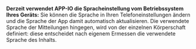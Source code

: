 **Derzeit verwendet APP-IO die Spracheinstellung vom Betriebssystem Ihres Geräts:** 
Sie können die Sprache in Ihren Telefoneinstellungen ändern und die Sprache der App damit automatisch aktualisieren. 
Die verwendete Sprache der Mitteilungen hingegen, wird von der einzelnen Körperschaft definiert: diese entscheidet nach eigenem Ermessen die verwendete Sprache des Inhalts.
